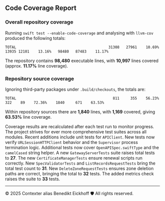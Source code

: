 ## Code Coverage Report

### Overall repository coverage

Running `swift test --enable-code-coverage` and analysing with `llvm-cov` produced the following totals:

```
TOTAL                                          31308   27961    10.69%   13935 12101    13.16%   98480   87483    11.17%
```

The repository contains **98,480** executable lines, with **10,997** lines covered (approx. **11.17%** line coverage).

### Repository source coverage

Ignoring third-party packages under `.build/checkouts`, the totals are:

```
TOTAL                                            811     355    56.23%     322    89    72.36%    1840     671    63.53%
```

Within repository sources there are **1,840** lines, with **1,169** covered, giving **63.53%** line coverage.

Coverage results are recalculated after each test run to monitor progress. The project strives for ever more comprehensive test suites across all modules. Recent additions include unit tests for ``APIClient``. New tests now verify ``URLSessionHTTPClient`` behavior and the ``Supervisor`` process termination logic.
Additional tests now cover ``OpenAPISpec.swiftType`` and the ``camelCased`` string helper. A new ``GatewayServerTests`` suite raises total tests to **27**.
The new ``CertificateManagerTests`` ensure renewal scripts run correctly.
New ``SpecValidatorTests`` and ``ListRecordsRequestTests`` bring the total test count to **31**.
New ``DeleteZoneRequestTests`` ensures zone deletion paths are correct, bringing the total to **32** tests.
The added metrics check raises the suite to **33** tests.

---
© 2025 Contexter alias Benedikt Eickhoff 🛡️ All rights reserved.

